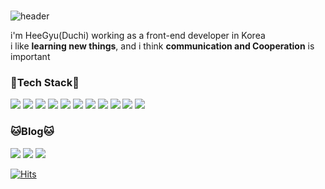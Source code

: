 ### 
![header](https://capsule-render.vercel.app/api?type=waving&color=auto&height=300&section=header&text=Keep%20Studying&fontSize=90)

i'm HeeGyu(Duchi) working as a front-end developer in Korea <br/>
i like <b>learning new things</b>, and i think <b>communication and Cooperation</b> is important

### 🐶Tech Stack🐶

<div style='d-flex'>
<img src="https://img.shields.io/badge/HTML5-E34F26?style=flat-square&logo=HTML5&logoColor=black"/>
<img src="https://img.shields.io/badge/CSS3-1572B6?style=flat-square&logo=CSS3&logoColor=black"/>
<img src="https://img.shields.io/badge/JavaScript-F7DF1E?style=flat-square&logo=Javascript&logoColor=black"/>
<img src="https://img.shields.io/badge/ES6-F7DF1E?style=flat-square&logo=Javascript&logoColor=black"/>
<img src="https://img.shields.io/badge/Babel-F9DC3E?style=flat-square&logo=Babel&logoColor=black"/>
<img src="https://img.shields.io/badge/Webpack-8DD6F9?style=flat-square&logo=Webpack&logoColor=black"/>
<img src="https://img.shields.io/badge/React-61DAFB?style=flat-square&logo=React&logoColor=black"/>
<img src="https://img.shields.io/badge/Redux-764ABC?style=flat-square&logo=Redux&logoColor=black"/>
<img src="https://img.shields.io/badge/ReduxSaga-999999?style=flat-square&logo=Redux-Saga&logoColor=black"/>
<img src="https://img.shields.io/badge/MySQL-4479A1?style=flat-square&logo=MySQL&logoColor=black"/>
<img src="https://img.shields.io/badge/Docker-2496ED?style=flat-square&logo=Docker&logoColor=black"/>
</div>

### 🐱Blog🐱
<a href="https://sincere-waltz-ff3.notion.site/DUDUCHI-s-Portfolio-66f5fff72934454baf02016420bcf100" target="_blank"><img src="https://camo.githubusercontent.com/20aa9a5204a3131643e260bf26b2d4656297e5a04b8a8c332947e54697f040a1/68747470733a2f2f696d672e736869656c64732e696f2f62616467652f506f7274666f6c696f2d3232323232323f7374796c653d666c61742d737175617265266c6f676f3d476974487562205061676573266c6f676f436f6c6f723d7768697465"/></a>
<a href="https://blog.naver.com/dlgmlrb7736" target="_blank"><img src="https://img.shields.io/badge/Naver(OLD)-03C75A?style=flat-square&logo=Naver&logoColor=black"/></a>
<a href="https://flex-developer.tistory.com" target="_blank"><img src="https://github-readme-tistory-card.vercel.app/api/badge?name=Tistory&theme=default)](https://github.com/loosie/github-readme-tistory-card"/></a>

[![Hits](https://hits.seeyoufarm.com/api/count/incr/badge.svg?url=https%3A%2F%2Fgithub.com%2Fduduchi&count_bg=%2379C83D&title_bg=%23555555&icon=&icon_color=%23F1F1F1&title=hits&edge_flat=false)](https://hits.seeyoufarm.com)
